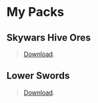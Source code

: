 # My Packs

## Skywars Hive Ores
>[Download](./another-page.html).

## Lower Swords
>[Download](./lower-swords.html).
